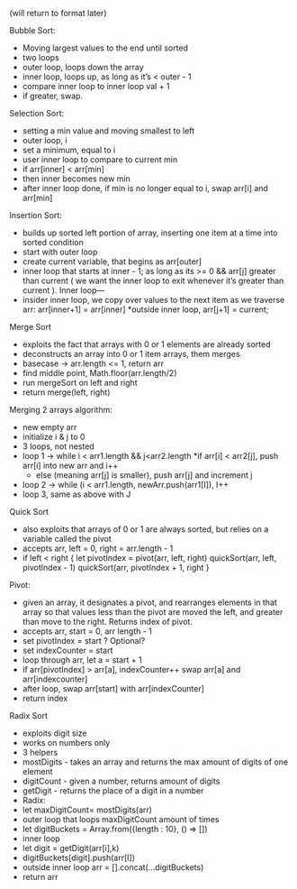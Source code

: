 (will return to format later)

Bubble Sort:
* Moving largest values to the end until sorted
* two loops
* outer loop, loops down the array
* inner loop, loops up, as long as it’s < outer - 1
* compare inner loop to inner loop val + 1
* if greater, swap.

Selection Sort: 
* setting a min value and moving smallest to left
* outer loop, i 
* set a minimum, equal to i 
* user inner loop to compare to current min
* if arr[inner] < arr[min]
* then inner becomes new min
* after inner loop done, if min is no longer equal to i,  swap arr[i] and arr[min]

Insertion Sort:
* builds up sorted left portion of array, inserting one item at a time into sorted condition
* start with outer loop
* create current variable, that begins as arr[outer]
* inner loop that starts at inner - 1; as long as its >= 0 && arr[j] greater than current ( we want the inner loop to exit whenever it’s greater than current ). Inner loop—
* insider inner loop, we copy over values to the next item as we traverse arr: arr[inner+1] = arr[inner]
*outside inner loop, arr[j+1] = current;

Merge Sort
* exploits the fact that arrays with 0 or 1 elements are already sorted
* deconstructs an array into 0 or 1 item arrays, them merges
* basecase -> arr.length <= 1, return arr
* find middle point, Math.floor(arr.length/2)
* run mergeSort on left and right
* return merge(left, right)

Merging 2 arrays algorithm:
* new empty arr
* initialize i & j to 0
* 3 loops, not nested
* loop 1 -> while i < arr1.length && j<arr2.length
	*if arr[i] < arr2[j], push arr[i] into new arr and i++
	* else (meaning arr[j] is smaller), push arr[j] and increment j
* loop 2 -> while (i < arr1.length, newArr.push(arr1[I]), I++
* loop 3, same as above with J 

Quick Sort
* also exploits that arrays of 0 or 1 are always sorted, but relies on a variable called the pivot
* accepts arr, left = 0, right = arr.length - 1
* if left < right {
	let pivotIndex = pivot(arr, left, right)
	quickSort(arr, left, pivotIndex - 1)
	quickSort(arr, pivotIndex + 1, right
}


Pivot:
* given an array, it designates a pivot, and rearranges elements in that array so that values less than the pivot are moved the left, and greater than move to the right. Returns index of pivot.
* accepts arr, start = 0, arr length - 1
* set pivotIndex = start ? Optional?
* set indexCounter = start
* loop through arr, let a = start + 1
* if arr[pivotIndex] > arr[a], indexCounter++ swap arr[a] and arr[indexcounter]
* after loop, swap arr[start] with arr[indexCounter]
* return index


Radix Sort
* exploits digit size
* works on numbers only
* 3 helpers
* mostDigits - takes an array and returns the max amount of digits of one element 
* digitCount - given a number, returns amount of digits
* getDigit - returns the place of a digit in a number
* Radix:
* let maxDigitCount= mostDigits(arr)
* outer loop that loops maxDigitCount amount of times
* let digitBuckets = Array.from({length : 10}, () => [])
* inner loop
* let digit = getDigit(arr[i],k)
* digitBuckets[digit].push(arr[I])
* outside inner loop arr = [].concat(…digitBuckets)
* return arr